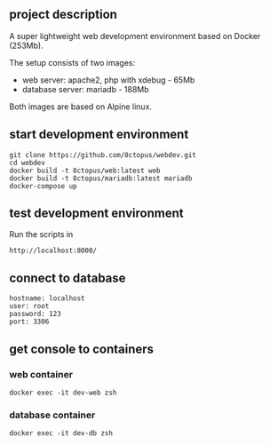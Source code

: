## project description

A super lightweight web development environment based on Docker (253Mb).

The setup consists of two images:
- web server: apache2, php with xdebug - 65Mb
- database server: mariadb - 188Mb

Both images are based on Alpine linux.

## start development environment

    git clone https://github.com/8ctopus/webdev.git
    cd webdev
    docker build -t 8ctopus/web:latest web
    docker build -t 8ctopus/mariadb:latest mariadb
    docker-compose up

## test development environment

Run the scripts in

    http://localhost:8000/

## connect to database

    hostname: localhost
    user: root
    password: 123
    port: 3306

## get console to containers

### web container
    docker exec -it dev-web zsh

### database container
    docker exec -it dev-db zsh
